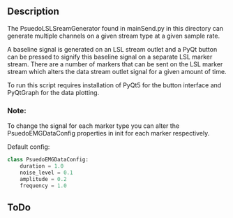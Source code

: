 
## Description
The PsuedoLSLSreamGenerator found in mainSend.py in this directory can generate multiple channels on a given stream type at a given sample rate.

A baseline signal is generated on an LSL stream outlet and a PyQt button can be pressed to signify this baseline signal on a separate LSL marker stream. 
There are a number of markers that can be sent on the LSL marker stream which alters the data stream outlet signal for a given amount of time.

To run this script requires installation of PyQt5 for the button interface and PyQtGraph for the data plotting.

### Note:
To change the signal for each marker type you can alter the PsuedoEMGDataConfig properties in init for each marker respectively.

Default config:
```python
class PsuedoEMGDataConfig:
    duration = 1.0 
    noise_level = 0.1
    amplitude = 0.2
    frequency = 1.0
```

## ToDo

